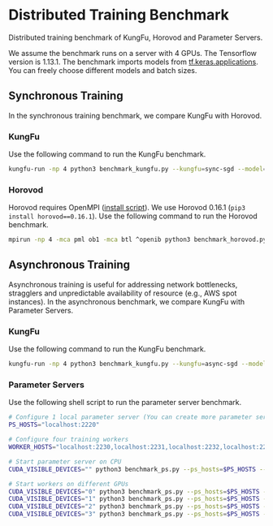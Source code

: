 # Distributed Training Benchmark

Distributed training benchmark of KungFu, Horovod and Parameter Servers.

We assume the benchmark runs on a server with 4 GPUs. The Tensorflow version is 1.13.1.
The benchmark imports models from [tf.keras.applications](https://www.tensorflow.org/api_docs/python/tf/keras/applications). You can freely choose different models
and batch sizes.

## Synchronous Training

In the synchronous training benchmark, we compare KungFu with Horovod.

### KungFu

Use the following command to run the KungFu benchmark.

```bash
kungfu-run -np 4 python3 benchmark_kungfu.py --kungfu=sync-sgd --model=ResNet50 --batch-size=64
```

### Horovod

Horovod requires OpenMPI ([install script](https://raw.githubusercontent.com/tensorlayer/openpose-plus/master/scripts/install-mpi.sh)).
We use Horovod 0.16.1 (`pip3 install horovod==0.16.1`). Use the following command to run the Horovod benchmark.

```bash
mpirun -np 4 -mca pml ob1 -mca btl ^openib python3 benchmark_horovod.py --model=ResNet50 --batch-size=64
```

## Asynchronous Training

Asynchronous training is useful for addressing network bottlenecks, stragglers and unpredictable availability of resource (e.g., AWS spot instances). In the asynchronous benchmark, we compare KungFu with Parameter Servers.

### KungFu

Use the following command to run the KungFu benchmark.

```bash
kungfu-run -np 4 python3 benchmark_kungfu.py --kungfu=async-sgd --model=ResNet50 --batch-size=64
```

### Parameter Servers

Use the following shell script to run the parameter server benchmark.

```bash
# Configure 1 local parameter server (You can create more parameter servers)
PS_HOSTS="localhost:2220"

# Configure four training workers
WORKER_HOSTS="localhost:2230,localhost:2231,localhost:2232,localhost:2233"

# Start parameter server on CPU
CUDA_VISIBLE_DEVICES="" python3 benchmark_ps.py --ps_hosts=$PS_HOSTS --worker_hosts=$WORKER_HOSTS --job_name=ps --task_index=0 &

# Start workers on different GPUs
CUDA_VISIBLE_DEVICES="0" python3 benchmark_ps.py --ps_hosts=$PS_HOSTS --worker_hosts=$WORKER_HOSTS --job_name=worker --task_index=0 --model=ResNet50 --batch-size=64 &
CUDA_VISIBLE_DEVICES="1" python3 benchmark_ps.py --ps_hosts=$PS_HOSTS --worker_hosts=$WORKER_HOSTS --job_name=worker --task_index=1 --model=ResNet50 --batch-size=64 &
CUDA_VISIBLE_DEVICES="2" python3 benchmark_ps.py --ps_hosts=$PS_HOSTS --worker_hosts=$WORKER_HOSTS --job_name=worker --task_index=2 --model=ResNet50 --batch-size=64 &
CUDA_VISIBLE_DEVICES="3" python3 benchmark_ps.py --ps_hosts=$PS_HOSTS --worker_hosts=$WORKER_HOSTS --job_name=worker --task_index=3 --model=ResNet50 --batch-size=64 &
```
